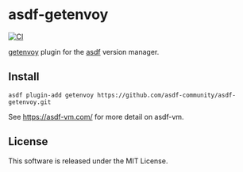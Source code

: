 # asdf-getenvoy

[![CI](https://github.com/asdf-community/asdf-getenvoy/workflows/CI/badge.svg)](https://github.com/asdf-community/asdf-getenvoy/actions?query=workflow%3ACI)

[getenvoy](https://www.getenvoy.io/) plugin for the [asdf](https://github.com/asdf-vm/asdf) version manager.

## Install

```
asdf plugin-add getenvoy https://github.com/asdf-community/asdf-getenvoy.git
```

See https://asdf-vm.com/ for more detail on asdf-vm.

## License

This software is released under the MIT License.
